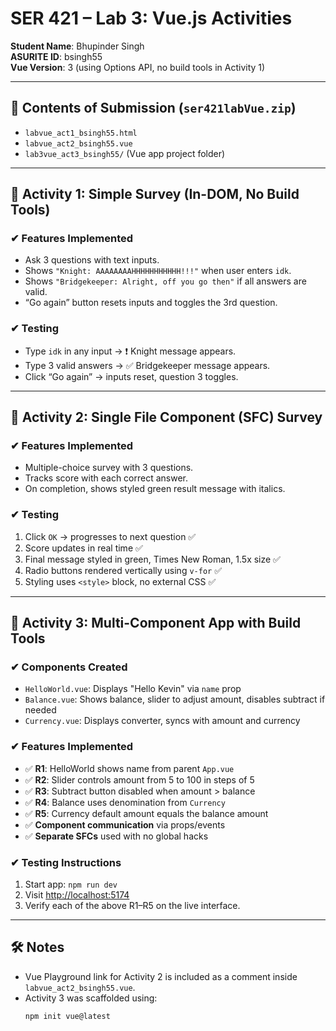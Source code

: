 # SER 421 – Lab 3: Vue.js Activities  
**Student Name**: Bhupinder Singh  
**ASURITE ID**: bsingh55  
**Vue Version**: 3 (using Options API, no build tools in Activity 1)

---

## 📁 Contents of Submission (`ser421labVue.zip`)
- `labvue_act1_bsingh55.html`
- `labvue_act2_bsingh55.vue`
- `lab3vue_act3_bsingh55/` (Vue app project folder)

---

## 🧪 Activity 1: Simple Survey (In-DOM, No Build Tools)

### ✔ Features Implemented
- Ask 3 questions with text inputs.
- Shows `"Knight: AAAAAAAAHHHHHHHHHHH!!!"` when user enters `idk`.
- Shows `"Bridgekeeper: Alright, off you go then"` if all answers are valid.
- “Go again” button resets inputs and toggles the 3rd question.

### ✔ Testing
- Type `idk` in any input → ❗ Knight message appears.
- Type 3 valid answers → ✅ Bridgekeeper message appears.
- Click “Go again” → inputs reset, question 3 toggles.

---

## 🧪 Activity 2: Single File Component (SFC) Survey

### ✔ Features Implemented
- Multiple-choice survey with 3 questions.
- Tracks score with each correct answer.
- On completion, shows styled green result message with italics.

### ✔ Testing
1. Click `OK` → progresses to next question ✅  
2. Score updates in real time ✅  
3. Final message styled in green, Times New Roman, 1.5x size ✅  
4. Radio buttons rendered vertically using `v-for` ✅  
5. Styling uses `<style>` block, no external CSS ✅  

---

## 🧪 Activity 3: Multi-Component App with Build Tools

### ✔ Components Created
- `HelloWorld.vue`: Displays "Hello Kevin" via `name` prop
- `Balance.vue`: Shows balance, slider to adjust amount, disables subtract if needed
- `Currency.vue`: Displays converter, syncs with amount and currency

### ✔ Features Implemented
- ✅ **R1**: HelloWorld shows name from parent `App.vue`
- ✅ **R2**: Slider controls amount from 5 to 100 in steps of 5
- ✅ **R3**: Subtract button disabled when amount > balance
- ✅ **R4**: Balance uses denomination from `Currency`
- ✅ **R5**: Currency default amount equals the balance amount
- ✅ **Component communication** via props/events
- ✅ **Separate SFCs** used with no global hacks

### ✔ Testing Instructions
1. Start app: `npm run dev`  
2. Visit [http://localhost:5174](http://localhost:5174)  
3. Verify each of the above R1–R5 on the live interface.

---

## 🛠️ Notes
- Vue Playground link for Activity 2 is included as a comment inside `labvue_act2_bsingh55.vue`.
- Activity 3 was scaffolded using:
  ```bash
  npm init vue@latest

